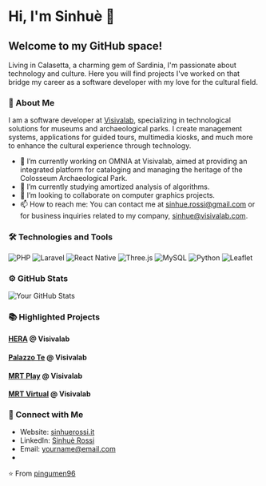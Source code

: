 # Hi, I'm Sinhuè 👋

## Welcome to my GitHub space!

Living in Calasetta, a charming gem of Sardinia, I'm passionate about technology and culture. Here you will find projects I've worked on that bridge my career as a software developer with my love for the cultural field.

### 🚀 About Me

I am a software developer at [Visivalab](www.visivalab.com), specializing in technological solutions for museums and archaeological parks. I create management systems, applications for guided tours, multimedia kiosks, and much more to enhance the cultural experience through technology.

- 🔭 I’m currently working on OMNIA at Visivalab, aimed at providing an integrated platform for cataloging and managing the heritage of the Colosseum Archaeological Park.
- 🌱 I’m currently studying amortized analysis of algorithms.
- 👯 I’m looking to collaborate on computer graphics projects.
- 📫 How to reach me: You can contact me at sinhue.rossi@gmail.com or for business inquiries related to my company, sinhue@visivalab.com.

### 🛠 Technologies and Tools

![PHP](https://img.shields.io/badge/-PHP-333333?style=flat&logo=php)
![Laravel](https://img.shields.io/badge/-Laravel-333333?style=flat&logo=laravel)
![React Native](https://img.shields.io/badge/-React_Native-333333?style=flat&logo=react)
![Three.js](https://img.shields.io/badge/-Three.js-333333?style=flat&logo=three.js)
![MySQL](https://img.shields.io/badge/-MySQL-333333?style=flat&logo=mysql)
![Python](https://img.shields.io/badge/-Python-333333?style=flat&logo=python)
![Leaflet](https://img.shields.io/badge/-Leaflet-333333?style=flat&logo=leaflet)


### ⚙️ GitHub Stats

![Your GitHub Stats](https://github-readme-stats.vercel.app/api?username=pingumen96&show_icons=true&theme=tokyonight)

### 📚 Highlighted Projects

#### [HERA](https://visivalab.com/en/portfolio-item/hera-cataloging-digital-system/) @ Visivalab

#### [Palazzo Te](https://visivalab.com/en/portfolio-item/new-app-palazzo-te/) @ Visivalab

#### [MRT Play](https://visivalab.com/en/portfolio-item/mrtplay-gamification-app/) @ Visivalab

#### [MRT Virtual](https://visivalab.com/en/portfolio-item/mrt-virtual-guiding-app/) @ Visivalab

### 🤝 Connect with Me

- Website: [sinhuerossi.it](www.sinhuerossi.it)
- LinkedIn: [Sinhuè Rossi](https://www.linkedin.com/in/sinhu%C3%A8-rossi-2188b39a/)
- Email: [yourname@email.com](mailto:sinhue.rossi@gmail.com)
- 

⭐️ From [pingumen96](https://github.com/pingumen96)
